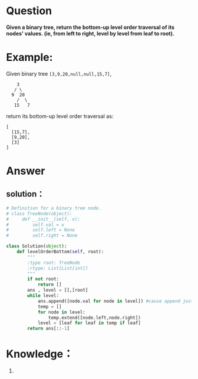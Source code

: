 # Question
**Given a binary tree, return the bottom-up level order traversal of its nodes' values. (ie, from left to right, level by level from leaf to root).**
# Example:
Given binary tree `[3,9,20,null,null,15,7]`,
```
    3
   / \
  9  20
    /  \
   15   7
```
return its bottom-up level order traversal as:
```
[
  [15,7],
  [9,20],
  [3]
]
```

# Answer
## solution：
```python
# Definition for a binary tree node.
# class TreeNode(object):
#     def __init__(self, x):
#         self.val = x
#         self.left = None
#         self.right = None

class Solution(object):
    def levelOrderBottom(self, root):
        """
        :type root: TreeNode
        :rtype: List[List[int]]
        """
        if not root:
            return []
        ans , level = [],[root]
        while level:
            ans.append([node.val for node in level]) #cause append just add a new element, if list , the list will be an element.
            temp = []
            for node in level:
                temp.extend([node.left,node.right])
            level = [leaf for leaf in temp if leaf]
        return ans[::-1]
```

# Knowledge：
1. 